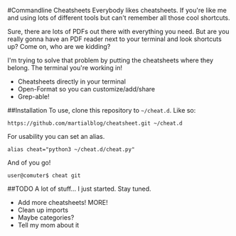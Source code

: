 #Commandline Cheatsheets
Everybody likes cheatsheets. If you're like me and using lots of different tools but can't remember all those cool shortcuts.

Sure, there are lots of PDFs out there with everything you need. But are you really gonna have an PDF reader next to your terminal and look shortcuts up? Come on, who are we kidding?

I'm trying to solve that problem by putting the cheatsheets where they belong. The terminal you're working in!

- Cheatsheets directly in your terminal
- Open-Format so you can customize/add/share
- Grep-able!

##Installation
To use, clone this repository to ```~/cheat.d```. Like so:

```https://github.com/martialblog/cheatsheet.git ~/cheat.d```

For usability you can set an alias.

```alias cheat="python3 ~/cheat.d/cheat.py"```

And of you go!

```user@comuter$ cheat git```

##TODO
A lot of stuff... I just started. Stay tuned.

- Add more cheatsheets! MORE!
- Clean up imports
- Maybe categories?
- Tell my mom about it
